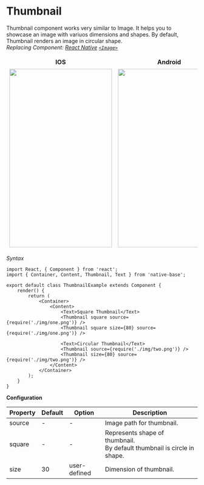 # Thumbnail

Thumbnail component works very similar to Image. It helps you to showcase an image with variuos dimensions and shapes. By default, Thumbnail renders an image in circular shape.<br />
*Replacing Component: [React Native](https://facebook.github.io/react-native/) [<code>&lt;Image></code>](https://facebook.github.io/react-native/docs/image.html)*

<table>
  <thead>
    <tr style="border-style: hidden">
      <th style="border-style: hidden">IOS</th>
      <th>Android</th>
    </tr>
  </thead>
  <thead>
    <tr style="border-style: hidden">
      <th style="border-style: hidden"><img height="470" width="270" src="https://raw.githubusercontent.com/GeekyAnts/NativeBase-KitchenSink/0.5.13/Screenshots/iOS/thumbnail.png" alt="" /></th>
      <th><img height="470" width="270" src="https://raw.githubusercontent.com/GeekyAnts/NativeBase-KitchenSink/0.5.13/Screenshots/android/thumbnail.png" alt="" /></th>
    </tr>
  </thead>
</table>

*Syntax*

<pre class="line-numbers"><code class="language-jsx">import React, { Component } from 'react';
import { Container, Content, Thumbnail, Text } from 'native-base';
​
export default class ThumbnailExample extends Component {
    render() {
        return (
            &lt;Container>
                &lt;Content>
                    &lt;Text>Square Thumbnail&lt;/Text>
                    &lt;Thumbnail square source={require('./img/one.png')} />
                    &lt;Thumbnail square size={80} source={require('./img/one.png')} />

                    &lt;Text>Circular Thumbnail&lt;/Text>
                    &lt;Thumbnail source={require('./img/two.png')} />
                    &lt;Thumbnail size={80} source={require('./img/two.png')} />
                &lt;/Content>
            &lt;/Container>
        );
    }
}</code></pre>


**Configuration**
<table class="table table-bordered">
        <thead>
            <tr>
                <th>Property</th>
                <th>Default</th>
                <th>Option</th>
                <th width="50%">Description</th>
            </tr>
        </thead>
        <tbody>
            <tr>
                <td>source</td>
                <td> - </td>
                <td> - </td>
                <td>Image path for thumbnail.</td>
            </tr>
            <tr>
                <td>square</td>
                <td> - </td>
                <td> - </td>
                <td>
                    Represents shape of thumbnail.<br />
                    By default thumbnail is circle in shape.
                </td>
            </tr>
            <tr>
                <td>size</td>
                <td>30</td>
                <td>user-defined</td>
                <td>Dimension of thumbnail.</td>
            </tr>
        </tbody>
    </table>

